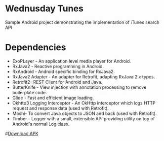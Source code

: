 # Wednusday Tunes
Sample Android project demonstrating the implementation of iTunes search API 

# Dependencies
- ExoPLayer - An application level media player for Android.
- RxJava2 - Reactive programming in Android.
- RxAndroid - Android specific binding for RxJava2.
- RxJava2 Adapter - An adapter for Retrofit, adapting RxJava 2.x types.
- Retrofit2- REST Client for Android and Java.
- ButterKnife - View injection with annotation processing to remove boilerplate code.
- Glide -  Fast and efficient image loading.
- Okhttp3 Logging Interceptor - An OkHttp interceptor which logs HTTP request and response data (used with Retrofit).
- Moshi- To convert Java objects to JSON and back (used with Retrofit).
- Timber - Logger with a small, extensible API providing utility on top of Android's normal Log class.

#[Download APK](https://github.com/AyanGadpal/WednusdayTunes/releases/download/1.0/WednesdayTunes.apk)
